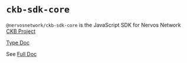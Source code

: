 # `ckb-sdk-core`

`@nervosnetwork/ckb-sdk-core` is the JavaScript SDK for Nervos Network [CKB Project](https://github.com/nervosnetwork/ckb)

[Type Doc](https://ckb-js.github.io/ckb-sdk-js/classes/ckb.html)

See [Full Doc](https://github.com/ckb-js/ckb-sdk-js/blob/develop/README.md)
